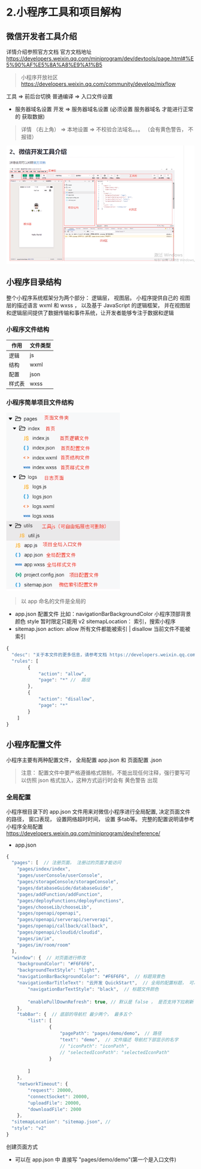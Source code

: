 # 2.小程序工具和项目解构

## 微信开发者工具介绍

详情介绍参照官方文档
官方文档地址  https://developers.weixin.qq.com/miniprogram/dev/devtools/page.html#%E5%90%AF%E5%8A%A8%E9%A1%B5

> 小程序开放社区
> https://developers.weixin.qq.com/community/develop/mixflow

工具 => 前后台切换
普通编译 => 入口文件设置

* 服务器域名设置
开发 => 服务器域名设置 (必须设置 服务器域名 才能进行正常的 获取数据)
> 详情 （右上角） => 本地设置 => 不校验合法域名。。。 （会有黄色警告， 不报错）

![eg](./imgs/2.1.png)

## 小程序目录结构

整个小程序系统框架分为两个部分： 逻辑层， 视图层。 小程序提供自己的 视图层的描述语言 wxml 和 wxss ， 以及基于 JavaScript 的逻辑框架， 并在视图层和逻辑层间提供了数据传输和事件系统，让开发者能够专注于数据和逻辑

### 小程序文件结构
作用  |  文件类型
----- | -----
逻辑 | js
结构 | wxml
配置 | json
样式表 | wxss

### 小程序简单项目文件结构
![eg](./imgs/2.2.2.png)

>  以 app 命名的文件是全局的

* app.json
配置文件
比如：navigationBarBackgroundColor   小程序顶部背景颜色
			style 暂时限定只能用 v2
			sitemapLocation： 索引，搜索小程序
* sitemap.json
action: allow 所有文件都能被索引 | disallow 当前文件不能被索引
```js
{
  "desc": "关于本文件的更多信息，请参考文档 https://developers.weixin.qq.com/miniprogram/dev/framework/sitemap.html",
  "rules": [
		{
			"action": "allow",
			"page": "*" //  路径
		},
		{
			"action": "disallow",
			"page": "*"
		}
	]
}
```

## 小程序配置文件
小程序主要有两种配置文件， 全局配置 app.json 和 页面配置 .json

> 注意： 配置文件中要严格遵循格式限制，不能出现任何注释，强行要写可以仿照 json 格式加入，这种方式运行时会有 黄色警告 出现

### 全局配置
小程序根目录下的 app.json 文件用来对微信小程序进行全局配置, 决定页面文件的路径， 窗口表现， 设置网络超时时间， 设置 多tab等。
完整的配置说明请参考 小程序全局配置
https://developers.weixin.qq.com/miniprogram/dev/reference/
* app.json
```js
{
  "pages": [  // 注册页面， 注册过的页面才能访问
    "pages/index/index",
    "pages/userConsole/userConsole",
    "pages/storageConsole/storageConsole",
    "pages/databaseGuide/databaseGuide",
    "pages/addFunction/addFunction",
    "pages/deployFunctions/deployFunctions",
    "pages/chooseLib/chooseLib",
    "pages/openapi/openapi",
    "pages/openapi/serverapi/serverapi",
    "pages/openapi/callback/callback",
    "pages/openapi/cloudid/cloudid",
    "pages/im/im",
    "pages/im/room/room"
  ],
  "window": {  // 对页面进行修改
    "backgroundColor": "#F6F6F6",
    "backgroundTextStyle": "light",
    "navigationBarBackgroundColor": "#F6F6F6",  // 标题背景色
    "navigationBarTitleText": "云开发 QuickStart",  // 全局的配置标题， 可以在文件夹中新建一个json，单独进行标题的配置
		"navigationBarTextStyle": "black",  // 标题文件颜色
		
		"enablePullDownRefresh": true, // 默认是 false ， 是否支持下拉刷新
	},
	"tabBar": {  // 底部的导航栏 最少两个， 最多五个
		"list": [
				{
					"pagePath": "pages/demo/demo"， // 路径
					"text": "demo",  // 文件描述 导航栏下部显示的名字
					// "iconPath": "iconPath",
					// "selectedIconPath": "selectedIconPath" 
				}
			
		]
	},
	"networkTimeout": {
		"request": 20000,
		"connectSocket": 20000,
		"uploadFile": 20000,
		"downloadFile": 2000
	},
  "sitemapLocation": "sitemap.json", // 
  "style": "v2"
}
```
创建页面方式
* 可以在 app.json 中 直接写 "pages/demo/demo"(第一个是入口文件)